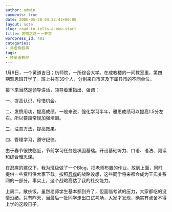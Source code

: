 ```yaml
---
author: admin
comments: true
date: 2006-05-28 04:23:43+00:00
layout: note
slug: road-to-ielts-a-new-start
title: 烤鸭之路－－开学
wordpress_id: 401
categories:
- 非虚构叙事
tags:
- 呸英语教程
---
```


1月9日，一个黄道吉日；杭师院，一所综合大学。在成教楼的一间教室里，第四期雅思班开学了。班上共有39个人，分别来自市区及下属县市的不同单位。

接下来当然是领导讲话，领导着重指出、强调：

一、提高认识，珍惜机会。

二、发愤用功，提高成绩。一般来说，强化学习半年，雅思成绩可以提高1.5分左右。所以要超常规加强培训。

三、注意方法，提高效果。

四、管理学习，遵守纪律。

由于春节很快临近，节前学习任务是巩固基础。开设基础听力、口语、语法、阅读和综合雅思课。

在[忍痒](http://www.wangpei.net/www.golao.com)的建议下，我为班级做了一个Blog，把老师布置的作业，放到上面，同时提供一些资料供大家下载。按照[忍痒](http://www.wangpei.net/www.golao.com)的战略设想，这些同学将来都会成为王氏关系网的一部分。事实上，这个战略高估了我的社交能力。

上周二，散伙饭，虽然老师学生基本都到齐了，但面临考试的压力，大家都吃的没情没绪。只有昨天，当最后一批同学走出口试考场，大家才发现，确实有点舍不得上学的这段日子。
